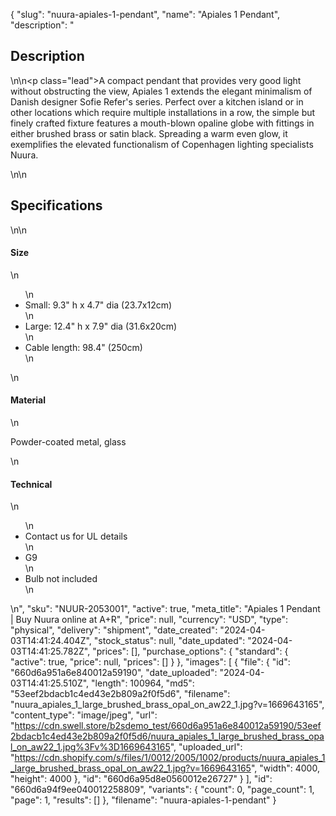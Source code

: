 {
  "slug": "nuura-apiales-1-pendant",
  "name": "Apiales 1 Pendant",
  "description": "<h2>Description</h2>\n<!-- split -->\n<p class=\"lead\">A compact pendant that provides very good light without obstructing the view, Apiales 1 extends the elegant minimalism of Danish designer Sofie Refer's series. Perfect over a kitchen island or in other locations which require multiple installations in a row, the simple but finely crafted fixture features a mouth-blown opaline globe with fittings in either brushed brass or satin black. Spreading a warm even glow, it exemplifies the elevated functionalism of Copenhagen lighting specialists Nuura.</p>\n<!-- split -->\n<h2>Specifications</h2>\n<!-- split -->\n<h4>Size</h4>\n<ul>\n<li>Small: 9.3\" h x 4.7\" dia (23.7x12cm)</li>\n<li>Large: 12.4\" h x 7.9\" dia (31.6x20cm)</li>\n<li>Cable length: 98.4\" (250cm)</li>\n</ul>\n<h4>Material</h4>\n<p>Powder-coated metal, glass</p>\n<h4>Technical</h4>\n<ul>\n<li>Contact us for UL details</li>\n<li>G9</li>\n<li>Bulb not included</li>\n</ul>\n<quillbot-extension-portal></quillbot-extension-portal>",
  "sku": "NUUR-2053001",
  "active": true,
  "meta_title": "Apiales 1 Pendant | Buy Nuura online at A+R",
  "price": null,
  "currency": "USD",
  "type": "physical",
  "delivery": "shipment",
  "date_created": "2024-04-03T14:41:24.404Z",
  "stock_status": null,
  "date_updated": "2024-04-03T14:41:25.782Z",
  "prices": [],
  "purchase_options": {
    "standard": {
      "active": true,
      "price": null,
      "prices": []
    }
  },
  "images": [
    {
      "file": {
        "id": "660d6a951a6e840012a59190",
        "date_uploaded": "2024-04-03T14:41:25.510Z",
        "length": 100964,
        "md5": "53eef2bdacb1c4ed43e2b809a2f0f5d6",
        "filename": "nuura_apiales_1_large_brushed_brass_opal_on_aw22_1.jpg?v=1669643165",
        "content_type": "image/jpeg",
        "url": "https://cdn.swell.store/b2sdemo_test/660d6a951a6e840012a59190/53eef2bdacb1c4ed43e2b809a2f0f5d6/nuura_apiales_1_large_brushed_brass_opal_on_aw22_1.jpg%3Fv%3D1669643165",
        "uploaded_url": "https://cdn.shopify.com/s/files/1/0012/2005/1002/products/nuura_apiales_1_large_brushed_brass_opal_on_aw22_1.jpg?v=1669643165",
        "width": 4000,
        "height": 4000
      },
      "id": "660d6a95d8e0560012e26727"
    }
  ],
  "id": "660d6a94f9ee040012258809",
  "variants": {
    "count": 0,
    "page_count": 1,
    "page": 1,
    "results": []
  },
  "filename": "nuura-apiales-1-pendant"
}